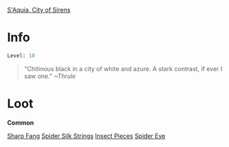 <!-- TITLE: an ebon arachnid -->

[S'Aquia, City of Sirens](saquia)

# Info

```perl
Level: 10
```
> "Chitinous black in a city of white and azure.  A stark contrast, if ever I saw one."
> *~Thrule*


# Loot

**Common**

[Sharp Fang](sharp-fang)
[Spider Silk Strings](spider-silk-strings)
[Insect Pieces](insect-pieces)
[Spider Eye](spider-eye)